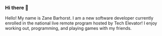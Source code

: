 ### Hi there 👋

<!--
**ZaneBarhorst2001/zanebarhorst2001** is a ✨ _special_ ✨ repository because its `README.md` (this file) appears on your GitHub profile.

Here are some ideas to get you started:

- 🔭 I’m currently working on ...
- 🌱 I’m currently learning ...
- 👯 I’m looking to collaborate on ...
- 🤔 I’m looking for help with ...
- 💬 Ask me about ...
- 📫 How to reach me: ...
- 😄 Pronouns: ...
- ⚡ Fun fact: ...
-->
Hello! My name is Zane Barhorst. I am a new software developer currently enrolled in the national live remote program hosted by Tech Elevator! I enjoy working out, programming, and playing games with my friends. 
